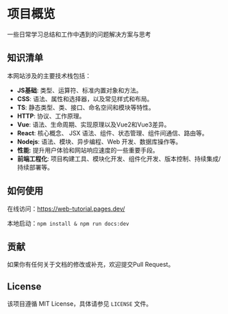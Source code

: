 # 项目概览

一些日常学习总结和工作中遇到的问题解决方案与思考

## 知识清单

本网站涉及的主要技术栈包括：

- **JS基础**: 类型、运算符、标准内置对象和方法。
- **CSS**: 语法、属性和选择器，以及常见样式和布局。
- **TS**: 静态类型、类、接口、命名空间和模块等特性。
- **HTTP**: 协议、工作原理。
- **Vue**: 语法、生命周期、实现原理以及Vue2和Vue3差异。
- **React**: 核心概念、 JSX 语法、组件、状态管理、组件间通信、路由等。
- **Nodejs**: 语法、模块、异步编程、Web 开发、数据库操作等。
- **性能**: 提升用户体验和网站响应速度的一些重要手段。
- **前端工程化**: 项目构建工具、模块化开发、组件化开发、版本控制、持续集成/持续部署等。


## 如何使用

在线访问：https://web-tutorial.pages.dev/

本地启动：`npm install & npm run docs:dev`

## 贡献

如果你有任何关于文档的修改或补充，欢迎提交Pull Request。

## License

该项目遵循 MIT License，具体请参见 `LICENSE` 文件。